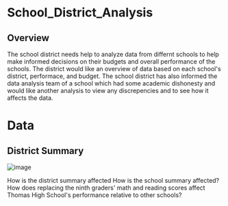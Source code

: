 # School_District_Analysis

## Overview
The school district needs help to analyze data from differnt schools to help make informed decisions on their budgets and overall performance of the schools. The district would like an overview of data based on each school's district, performace, and budget. The school district has also informed the data analysis team of a school which had some academic dishonesty and would like another analysis to view any discrepencies and to see how it affects the data.

# Data

## District Summary

![image](https://user-images.githubusercontent.com/86981530/136711263-1e7d077f-3430-4622-a9c7-3004086a7a14.png)








How is the district summary affected
How is the school summary affected?
How does replacing the ninth graders' math and reading scores affect Thomas High School's performance relative to other schools?
